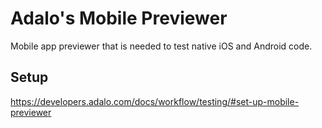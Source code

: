 # Adalo's Mobile Previewer
Mobile app previewer that is needed to test native iOS and Android code.

## Setup
https://developers.adalo.com/docs/workflow/testing/#set-up-mobile-previewer
